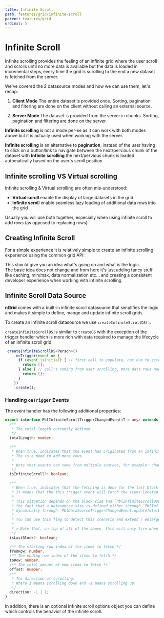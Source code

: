 ```yaml
---
title: Infinite Scroll
path: features/grid/infinite-scroll
parent: features/grid
ordinal: 5
---
```

# Infinite Scroll

Infinite scrolling provides the feeling of an infinite grid where the user scroll and scrolls until no more data is available but the
data is loaded in incremental steps, every time the grid is scrolling to the end a new dataset is fetched from the server.

We've covered the 2 datasource modes and how we can use them, let's recap:

1. **Client Mode** 
The entire dataset is provided once. Sorting, pagination and filtering are done on the client without calling an external source.

2. **Server Mode**
The dataset is provided from the server in chunks. Sorting, pagination and filtering are done on the server.

**Infinite scrolling** is not a mode per-se as it can work with both modes above but it is actually used when working with the server.  

**Infinite scrolling** is an alternative to **pagination**, instead of the user having to click on a button/link to navigate between the next/pervious chunk of the dataset
with **Infinite scrolling** the next/pervious chunk is loaded automatically based on the user's scroll position.

## Infinite scrolling VS Virtual scrolling

Infinite scrolling & Virtual scrolling are often mis-understood:

- **Virtual scroll** enable the display of large datasets in the grid
- **Infinite scroll** enable seamless lazy loading of additional data rows into the grid  

Usually you will use both together, especially when using infinite scroll to add rows (as opposed to replacing rows)

## Creating Infinite Scroll

For a simple experience it is relatively simple to create an infinite scrolling experience using the common grid API:

<div pbl-example-view="pbl-infinite-scroll-example"></div>

This should give you an idea what's going on and what is the logic.  
The basic idea does not change and from here it's just adding fancy stuff like caching, min/max, data normalization etc...
and creating a consistent developer experience when working with infinite scrolling.

## Infinite Scroll Data Source

**nGrid** comes with a built-in infinite scroll datasource that simplifies the logic and makes it simple
to define, mange and update infinite scroll grids.

To create an infinite scroll datasource we use `createInfiniteScrollDS()`.

`createInfiniteScrollDS` is similar to `createDS` with the exception of the trigger handler which is more rich
with data required to manage the lifecycle of an infinite scroll grid.

```typescript
 createInfiniteScrollDS<Person>()
    .onTrigger(event => {
      if (event.isInitial) { // first call to populate, not due to scrolling...
        return [];
      } else { // call's coming from user scrolling, more data rows needed
        return [];
      }
    })
    .create();
```

<div pbl-example-view="pbl-infinite-scroll-data-source-example"></div>

### Handling `onTrigger` Events

The event handler has the following additional properties:

```typescript
export interface PblInfiniteScrollTriggerChangedEvent<T = any> extends PblDataSourceTriggerChangedEvent<T> {
  /**
   * The total length currently defined
   */
  totalLength: number;

  /**
   * When true, indicates that the event has originated from an infinite scrolling logic.
   * The is a need to add more rows.
   *
   * Note that events can come from multiple sources, for example: changing a datasource or calling `DataSource.refresh()`
   */
  isInfiniteScroll?: boolean;

  /**
   * When true, indicates that the fetching is done for the last block / page in the datasource.
   * It means that the this trigger event will fetch the items located at the end of the data source.
   *
   * This situation depends on the block size and `PblInfiniteScrollDsOptions.minBlockSize` definition and
   * the fact that a datasource size is defined either through `PblInfiniteScrollDsOptions.initialDataSourceSize` or
   * dynamically through `PblDataSourceTriggerChangedEvent.updateTotalLength()`.
   *
   * You can use this flag to detect this scenario and extend / enlarge the datasource total size if needed.
   *
   * > Note that, on top of all of the above, this will only fire when `direction` is 1.
   */
  isLastBlock?: boolean;

  /** The starting row index of the items to fetch */
  fromRow: number;
  /** The ending row index of the items to fetch */
  toRow: number;
  /** The total amount of new items to fetch */
  offset: number;
  /**
   * The direction of scrolling.
   * Where 1 means scrolling down and -1 means scrolling up.
   */
  direction: -1 | 1;
}
```

In addition, there is an optional infinite scroll options object you can define which controls the behavior of the infinite scroll.

